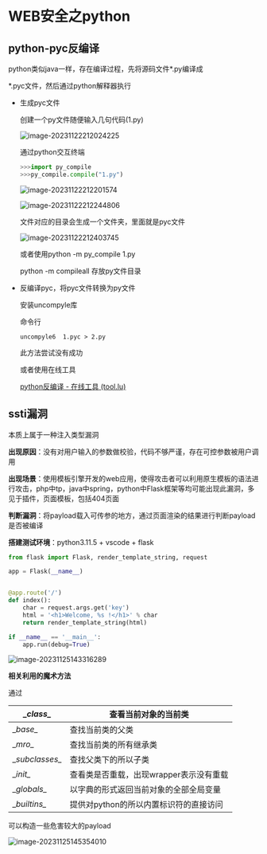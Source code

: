 # WEB安全之python

## python-pyc反编译

python类似java一样，存在编译过程，先将源码文件*.py编译成

*.pyc文件，然后通过python解释器执行

- 生成pyc文件

  创建一个py文件随便输入几句代码(1.py)

  ![image-20231122212024225](http://111.229.225.13:81/i/2023/11/22/z2dkoe-2.png)

  

  通过python交互终端

  ```python
  >>>import py_compile
  >>>py_compile.compile("1.py")
  ```

  ![image-20231122212201574](http://111.229.225.13:81/i/2023/11/22/z3e93u-2.png)

  ![image-20231122212244806](http://111.229.225.13:81/i/2023/11/22/z3n8mh-2.png)

  文件对应的目录会生成一个文件夹，里面就是pyc文件

  ![image-20231122212403745](http://111.229.225.13:81/i/2023/11/22/z4l791-2.png)

  或者使用python -m py_compile 1.py

  python -m compileall 存放py文件目录

- 反编译pyc，将pyc文件转换为py文件

  安装uncompyle库

  命令行

  ```
  uncompyle6  1.pyc > 2.py
  ```

  此方法尝试没有成功

  或者使用在线工具
  
  [python反编译 - 在线工具 (tool.lu)](https://tool.lu/pyc/)
  
  
  
  
  
  

## ssti漏洞

本质上属于一种注入类型漏洞

**出现原因**：没有对用户输入的参数做校验，代码不够严谨，存在可控参数被用户调用

**出现场景**：使用模板引擎开发的web应用，使得攻击者可以利用原生模板的语法进行攻击，php中tp，java中spring，python中Flask框架等均可能出现此漏洞，多见于插件，页面模板，包括404页面

**判断漏洞**：将payload载入可传参的地方，通过页面渲染的结果进行判断payload是否被编译

**搭建测试环境**：python3.11.5 + vscode + flask

```python
from flask import Flask, render_template_string, request

app = Flask(__name__)


@app.route('/')
def index():
    char = request.args.get('key')
    html = '<h1>Welcome, %s !</h1>' % char
    return render_template_string(html)

if __name__ == '__main__':
    app.run(debug=True)


```



![image-20231125143316289](http://111.229.225.13:81/i/2023/11/25/npbp7x-2.png)

**相关利用的魔术方法** 

通过

| \__class\__      | 查看当前对象的当前类                    |
| ---------------- | --------------------------------------- |
| \__base\__       | 查找当前类的父类                        |
| \__mro\__        | 查找当前类的所有继承类                  |
| \__subclasses\__ | 查找父类下的所以子类                    |
| \__init\__       | 查看类是否重载，出现wrapper表示没有重载 |
| \__globals\__    | 以字典的形式返回当前对象的全部全局变量  |
| \__builtins\__   | 提供对python的所以内置标识符的直接访问  |

可以构造一些危害较大的payload

![image-20231125145354010](http://111.229.225.13:81/i/2023/11/25/o1exp2-2.png)